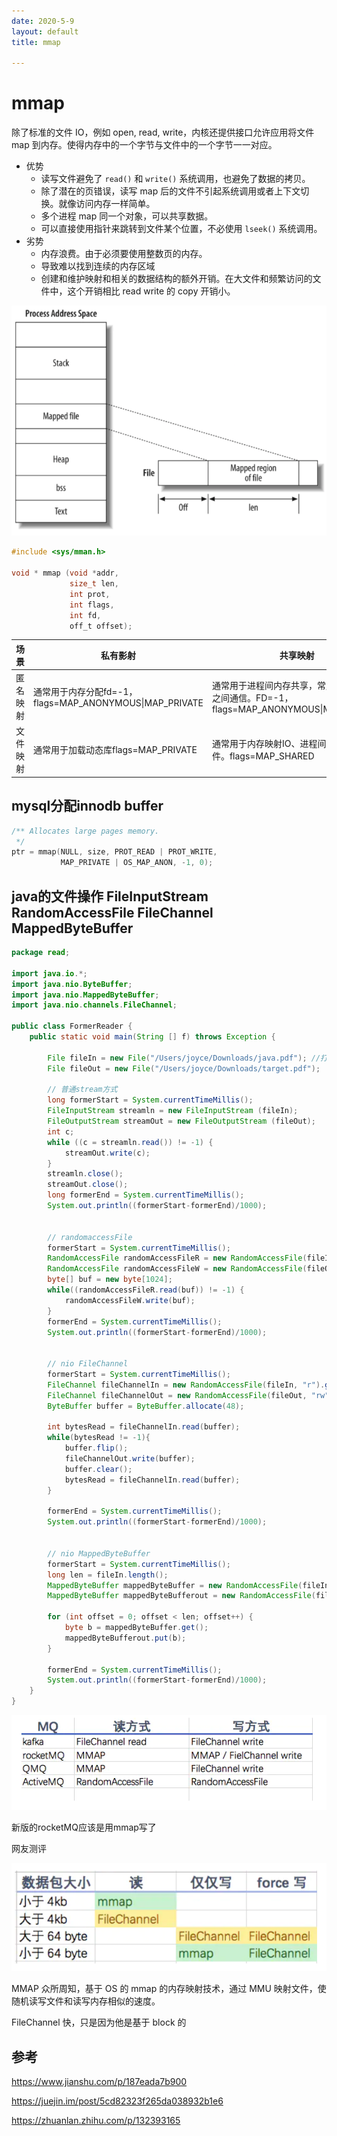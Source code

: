 ```yaml
---
date: 2020-5-9
layout: default
title: mmap

---
```


# mmap

除了标准的文件 IO，例如 open, read, write，内核还提供接口允许应用将文件 map 到内存。使得内存中的一个字节与文件中的一个字节一一对应。

- 优势
  - 读写文件避免了 `read()` 和 `write()` 系统调用，也避免了数据的拷贝。
  - 除了潜在的页错误，读写 map 后的文件不引起系统调用或者上下文切换。就像访问内存一样简单。
  - 多个进程 map 同一个对象，可以共享数据。
  - 可以直接使用指针来跳转到文件某个位置，不必使用 `lseek()` 系统调用。
- 劣势
  - 内存浪费。由于必须要使用整数页的内存。
  - 导致难以找到连续的内存区域
  - 创建和维护映射和相关的数据结构的额外开销。在大文件和频繁访问的文件中，这个开销相比 read write 的 copy 开销小。



![image-20200509211430724](https://github.com/garydai/garydai.github.com/raw/master/_posts/pic/image-20200509211430724.png)

```c
#include <sys/mman.h>

void * mmap (void *addr,
             size_t len,
             int prot,
             int flags,
             int fd,
             off_t offset);
```

| 场景     | 私有影射                                                | 共享映射                                                     |
| -------- | ------------------------------------------------------- | ------------------------------------------------------------ |
| 匿名映射 | 通常用于内存分配fd=-1，flags=MAP_ANONYMOUS\|MAP_PRIVATE | 通常用于进程间内存共享，常用于父子进程之间通信。FD=-1，flags=MAP_ANONYMOUS\|MAP_SHARED |
| 文件映射 | 通常用于加载动态库flags=MAP_PRIVATE                     | 通常用于内存映射IO、进程间通信、读写文件。flags=MAP_SHARED   |

## mysql分配innodb buffer



```c
/** Allocates large pages memory.
 */
ptr = mmap(NULL, size, PROT_READ | PROT_WRITE,
		   MAP_PRIVATE | OS_MAP_ANON, -1, 0);
```



## java的文件操作 FileInputStream RandomAccessFile FileChannel MappedByteBuffer

```java
package read;

import java.io.*;
import java.nio.ByteBuffer;
import java.nio.MappedByteBuffer;
import java.nio.channels.FileChannel;

public class FormerReader {
    public static void main(String [] f) throws Exception {

        File fileIn = new File("/Users/joyce/Downloads/java.pdf"); //打开源文件
        File fileOut = new File("/Users/joyce/Downloads/target.pdf");

        // 普通stream方式
        long formerStart = System.currentTimeMillis();
        FileInputStream streamln = new FileInputStream (fileIn);
        FileOutputStream streamOut = new FileOutputStream (fileOut);
        int c;
        while ((c = streamln.read()) != -1) {
            streamOut.write(c);
        }
        streamln.close();
        streamOut.close();
        long formerEnd = System.currentTimeMillis();
        System.out.println((formerStart-formerEnd)/1000);


        // randomaccessFile
        formerStart = System.currentTimeMillis();
        RandomAccessFile randomAccessFileR = new RandomAccessFile(fileIn, "r");
        RandomAccessFile randomAccessFileW = new RandomAccessFile(fileOut, "rw");
        byte[] buf = new byte[1024];
        while((randomAccessFileR.read(buf)) != -1) {
            randomAccessFileW.write(buf);
        }
        formerEnd = System.currentTimeMillis();
        System.out.println((formerStart-formerEnd)/1000);


        // nio FileChannel
        formerStart = System.currentTimeMillis();
        FileChannel fileChannelIn = new RandomAccessFile(fileIn, "r").getChannel();
        FileChannel fileChannelOut = new RandomAccessFile(fileOut, "rw").getChannel();
        ByteBuffer buffer = ByteBuffer.allocate(48);

        int bytesRead = fileChannelIn.read(buffer);
        while(bytesRead != -1){
            buffer.flip();
            fileChannelOut.write(buffer);
            buffer.clear();
            bytesRead = fileChannelIn.read(buffer);
        }

        formerEnd = System.currentTimeMillis();
        System.out.println((formerStart-formerEnd)/1000);


        // nio MappedByteBuffer
        formerStart = System.currentTimeMillis();
        long len = fileIn.length();
        MappedByteBuffer mappedByteBuffer = new RandomAccessFile(fileIn, "r").getChannel().map(FileChannel.MapMode.READ_ONLY, 0, len);
        MappedByteBuffer mappedByteBufferout = new RandomAccessFile(fileOut, "rw").getChannel().map(FileChannel.MapMode.READ_WRITE, 0, len);

        for (int offset = 0; offset < len; offset++) {
            byte b = mappedByteBuffer.get();
            mappedByteBufferout.put(b);
        }

        formerEnd = System.currentTimeMillis();
        System.out.println((formerStart-formerEnd)/1000);
    }
}
```





![image-20200509211934254](https://github.com/garydai/garydai.github.com/raw/master/_posts/pic/image-20200509211934254.png)

新版的rocketMQ应该是用mmap写了

网友测评

![image-20200509215618618](https://github.com/garydai/garydai.github.com/raw/master/_posts/pic/image-20200509215618618.png)

MMAP 众所周知，基于 OS 的 mmap 的内存映射技术，通过 MMU 映射文件，使随机读写文件和读写内存相似的速度。

FileChannel 快，只是因为他是基于 block 的

## 参考

https://www.jianshu.com/p/187eada7b900

https://juejin.im/post/5cd82323f265da038932b1e6

https://zhuanlan.zhihu.com/p/132393165